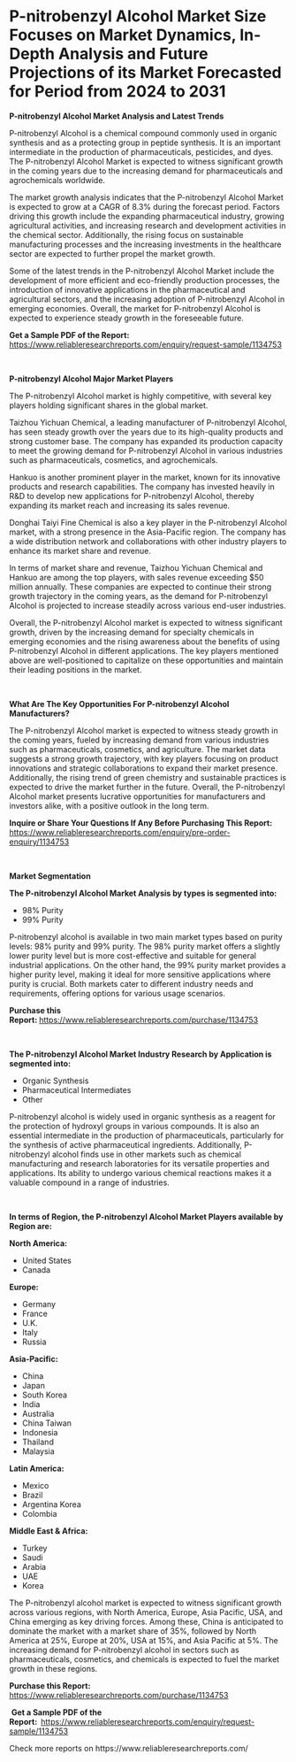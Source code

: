 <p><h1>P-nitrobenzyl Alcohol Market Size Focuses on Market Dynamics, In-Depth Analysis and Future Projections of its Market Forecasted for Period from 2024 to 2031</h1></p><p><strong>P-nitrobenzyl Alcohol Market Analysis and Latest Trends</strong></p>
<p><p>P-nitrobenzyl Alcohol is a chemical compound commonly used in organic synthesis and as a protecting group in peptide synthesis. It is an important intermediate in the production of pharmaceuticals, pesticides, and dyes. The P-nitrobenzyl Alcohol Market is expected to witness significant growth in the coming years due to the increasing demand for pharmaceuticals and agrochemicals worldwide.</p><p>The market growth analysis indicates that the P-nitrobenzyl Alcohol Market is expected to grow at a CAGR of 8.3% during the forecast period. Factors driving this growth include the expanding pharmaceutical industry, growing agricultural activities, and increasing research and development activities in the chemical sector. Additionally, the rising focus on sustainable manufacturing processes and the increasing investments in the healthcare sector are expected to further propel the market growth.</p><p>Some of the latest trends in the P-nitrobenzyl Alcohol Market include the development of more efficient and eco-friendly production processes, the introduction of innovative applications in the pharmaceutical and agricultural sectors, and the increasing adoption of P-nitrobenzyl Alcohol in emerging economies. Overall, the market for P-nitrobenzyl Alcohol is expected to experience steady growth in the foreseeable future.</p></p>
<p><strong>Get a Sample PDF of the Report:&nbsp;</strong> <a href="https://www.reliableresearchreports.com/enquiry/request-sample/1134753">https://www.reliableresearchreports.com/enquiry/request-sample/1134753</a></p>
<p>&nbsp;</p>
<p><strong>P-nitrobenzyl Alcohol Major Market Players</strong></p>
<p><p>The P-nitrobenzyl Alcohol market is highly competitive, with several key players holding significant shares in the global market. </p><p>Taizhou Yichuan Chemical, a leading manufacturer of P-nitrobenzyl Alcohol, has seen steady growth over the years due to its high-quality products and strong customer base. The company has expanded its production capacity to meet the growing demand for P-nitrobenzyl Alcohol in various industries such as pharmaceuticals, cosmetics, and agrochemicals.</p><p>Hankuo is another prominent player in the market, known for its innovative products and research capabilities. The company has invested heavily in R&D to develop new applications for P-nitrobenzyl Alcohol, thereby expanding its market reach and increasing its sales revenue.</p><p>Donghai Taiyi Fine Chemical is also a key player in the P-nitrobenzyl Alcohol market, with a strong presence in the Asia-Pacific region. The company has a wide distribution network and collaborations with other industry players to enhance its market share and revenue.</p><p>In terms of market share and revenue, Taizhou Yichuan Chemical and Hankuo are among the top players, with sales revenue exceeding $50 million annually. These companies are expected to continue their strong growth trajectory in the coming years, as the demand for P-nitrobenzyl Alcohol is projected to increase steadily across various end-user industries.</p><p>Overall, the P-nitrobenzyl Alcohol market is expected to witness significant growth, driven by the increasing demand for specialty chemicals in emerging economies and the rising awareness about the benefits of using P-nitrobenzyl Alcohol in different applications. The key players mentioned above are well-positioned to capitalize on these opportunities and maintain their leading positions in the market.</p></p>
<p>&nbsp;</p>
<p><strong>What Are The Key Opportunities For P-nitrobenzyl Alcohol Manufacturers?</strong></p>
<p><p>The P-nitrobenzyl Alcohol market is expected to witness steady growth in the coming years, fueled by increasing demand from various industries such as pharmaceuticals, cosmetics, and agriculture. The market data suggests a strong growth trajectory, with key players focusing on product innovations and strategic collaborations to expand their market presence. Additionally, the rising trend of green chemistry and sustainable practices is expected to drive the market further in the future. Overall, the P-nitrobenzyl Alcohol market presents lucrative opportunities for manufacturers and investors alike, with a positive outlook in the long term.</p></p>
<p><strong>Inquire or Share Your Questions If Any Before Purchasing This Report:</strong> <a href="https://www.reliableresearchreports.com/enquiry/pre-order-enquiry/1134753">https://www.reliableresearchreports.com/enquiry/pre-order-enquiry/1134753</a></p>
<p>&nbsp;</p>
<p><strong>Market Segmentation</strong></p>
<p><strong>The P-nitrobenzyl Alcohol Market Analysis by types is segmented into:</strong></p>
<p><ul><li>98% Purity</li><li>99% Purity</li></ul></p>
<p><p>P-nitrobenzyl alcohol is available in two main market types based on purity levels: 98% purity and 99% purity. The 98% purity market offers a slightly lower purity level but is more cost-effective and suitable for general industrial applications. On the other hand, the 99% purity market provides a higher purity level, making it ideal for more sensitive applications where purity is crucial. Both markets cater to different industry needs and requirements, offering options for various usage scenarios.</p></p>
<p><strong>Purchase this Report:&nbsp;</strong><a href="https://www.reliableresearchreports.com/purchase/1134753">https://www.reliableresearchreports.com/purchase/1134753</a></p>
<p>&nbsp;</p>
<p><strong>The P-nitrobenzyl Alcohol Market Industry Research by Application is segmented into:</strong></p>
<p><ul><li>Organic Synthesis</li><li>Pharmaceutical Intermediates</li><li>Other</li></ul></p>
<p><p>P-nitrobenzyl alcohol is widely used in organic synthesis as a reagent for the protection of hydroxyl groups in various compounds. It is also an essential intermediate in the production of pharmaceuticals, particularly for the synthesis of active pharmaceutical ingredients. Additionally, P-nitrobenzyl alcohol finds use in other markets such as chemical manufacturing and research laboratories for its versatile properties and applications. Its ability to undergo various chemical reactions makes it a valuable compound in a range of industries.</p></p>
<p>&nbsp;</p>
<p><strong>In terms of Region, the P-nitrobenzyl Alcohol Market Players available by Region are:</strong></p>
<p>
    <p> <strong> North America: </strong>
        <ul>
            <li>United States</li>
            <li>Canada</li>
        </ul>
        </p> 
    <p> <strong> Europe: </strong>
        <ul>
            <li>Germany</li>
            <li>France</li>
            <li>U.K.</li>
            <li>Italy</li>
            <li>Russia</li>
        </ul>
        </p> 
    <p> <strong> Asia-Pacific: </strong>
        <ul>
            <li>China</li>
            <li>Japan</li>
            <li>South Korea</li>
            <li>India</li>
            <li>Australia</li>
            <li>China Taiwan</li>
            <li>Indonesia</li>
            <li>Thailand</li>
            <li>Malaysia</li>
        </ul>
        </p> 
    <p> <strong> Latin America: </strong>
        <ul>
            <li>Mexico</li>
            <li>Brazil</li>
            <li>Argentina Korea</li>
            <li>Colombia</li>
        </ul>
        </p> 
    <p> <strong> Middle East & Africa: </strong>
        <ul>
            <li>Turkey</li>
            <li>Saudi</li>
            <li>Arabia</li>
            <li>UAE</li>
            <li>Korea</li>
        </ul>
    </p>
    </p>
<p><p>The P-nitrobenzyl alcohol market is expected to witness significant growth across various regions, with North America, Europe, Asia Pacific, USA, and China emerging as key driving forces. Among these, China is anticipated to dominate the market with a market share of 35%, followed by North America at 25%, Europe at 20%, USA at 15%, and Asia Pacific at 5%. The increasing demand for P-nitrobenzyl alcohol in sectors such as pharmaceuticals, cosmetics, and chemicals is expected to fuel the market growth in these regions.</p></p>
<p><strong>Purchase this Report: </strong><a href="https://www.reliableresearchreports.com/purchase/1134753">https://www.reliableresearchreports.com/purchase/1134753</a></p>
<p>&nbsp;<strong>Get a Sample PDF of the Report:&nbsp;&nbsp;</strong><a href="https://www.reliableresearchreports.com/enquiry/request-sample/1134753">https://www.reliableresearchreports.com/enquiry/request-sample/1134753</a></p>
<p><strong></strong></p>
<p>Check more reports on https://www.reliableresearchreports.com/</p>